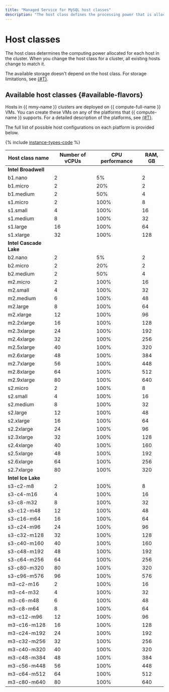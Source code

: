 ```yaml
---
title: "Managed Service for MySQL host classes"
description: "The host class defines the processing power that is allocated to each host in the MySQL cluster. Changing the host class for the cluster changes the characteristics of all hosts already created in it."
---
```


# Host classes

The host class determines the computing power allocated for each host in the cluster. When you change the host class for a cluster, all existing hosts change to match it.


The available storage doesn't depend on the host class. For storage limitations, see [{#T}](./limits.md).

## Available host classes {#available-flavors}


Hosts in {{ mmy-name }} clusters are deployed on {{ compute-full-name }} VMs. You can create these VMs on any of the platforms that {{ compute-name }} supports. For a detailed description of the platforms, see [{#T}](../../compute/concepts/vm-platforms.md).

The full list of possible host configurations on each platform is provided below.

{% include [instance-types-code](../../_includes/mdb/instance-types-code.md) %}

| Host class name | Number of vCPUs | CPU performance | RAM, GB |
|-------------------|-----------------|------------------------|---------|
| **Intel Broadwell**                                                    |
| b1.nano           | 2               | 5%                     | 2       |
| b1.micro          | 2               | 20%                    | 2       |
| b1.medium         | 2               | 50%                    | 4       |
| s1.micro          | 2               | 100%                   | 8       |
| s1.small          | 4               | 100%                   | 16      |
| s1.medium         | 8               | 100%                   | 32      |
| s1.large          | 16              | 100%                   | 64      |
| s1.xlarge         | 32              | 100%                   | 128     |
| **Intel Cascade Lake**                                                 |
| b2.nano           | 2               | 5%                     | 2       |
| b2.micro          | 2               | 20%                    | 2       |
| b2.medium         | 2               | 50%                    | 4       |
| m2.micro          | 2               | 100%                   | 16      |
| m2.small          | 4               | 100%                   | 32      |
| m2.medium         | 6               | 100%                   | 48      |
| m2.large          | 8               | 100%                   | 64      |
| m2.xlarge         | 12              | 100%                   | 96      |
| m2.2xlarge        | 16              | 100%                   | 128     |
| m2.3xlarge        | 24              | 100%                   | 192     |
| m2.4xlarge        | 32              | 100%                   | 256     |
| m2.5xlarge        | 40              | 100%                   | 320     |
| m2.6xlarge        | 48              | 100%                   | 384     |
| m2.7xlarge        | 56              | 100%                   | 448     |
| m2.8xlarge        | 64              | 100%                   | 512     |
| m2.9xlarge        | 80              | 100%                   | 640     |
| s2.micro          | 2               | 100%                   | 8       |
| s2.small          | 4               | 100%                   | 16      |
| s2.medium         | 8               | 100%                   | 32      |
| s2.large          | 12              | 100%                   | 48      |
| s2.xlarge         | 16              | 100%                   | 64      |
| s2.2xlarge        | 24              | 100%                   | 96      |
| s2.3xlarge        | 32              | 100%                   | 128     |
| s2.4xlarge        | 40              | 100%                   | 160     |
| s2.5xlarge        | 48              | 100%                   | 192     |
| s2.6xlarge        | 64              | 100%                   | 256     |
| s2.7xlarge        | 80              | 100%                   | 320     |
| **Intel Ice Lake**                                                     |
| s3-c2-m8          | 2               | 100%                   | 8       |
| s3-c4-m16         | 4               | 100%                   | 16      |
| s3-c8-m32         | 8               | 100%                   | 32      |
| s3-c12-m48        | 12              | 100%                   | 48      |
| s3-c16-m64        | 16              | 100%                   | 64      |
| s3-c24-m96        | 24              | 100%                   | 96      |
| s3-c32-m128       | 32              | 100%                   | 128     |
| s3-c40-m160       | 40              | 100%                   | 160     |
| s3-c48-m192       | 48              | 100%                   | 192     |
| s3-c64-m256       | 64              | 100%                   | 256     |
| s3-c80-m320       | 80              | 100%                   | 320     |
| s3-c96-m576       | 96              | 100%                   | 576     |
| m3-c2-m16         | 2               | 100%                   | 16      |
| m3-c4-m32         | 4               | 100%                   | 32      |
| m3-c6-m48         | 6               | 100%                   | 48      |
| m3-c8-m64         | 8               | 100%                   | 64      |
| m3-c12-m96        | 12              | 100%                   | 96      |
| m3-c16-m128       | 16              | 100%                   | 128     |
| m3-c24-m192       | 24              | 100%                   | 192     |
| m3-c32-m256       | 32              | 100%                   | 256     |
| m3-c40-m320       | 40              | 100%                   | 320     |
| m3-c48-m384       | 48              | 100%                   | 384     |
| m3-c56-m448       | 56              | 100%                   | 448     |
| m3-c64-m512       | 64              | 100%                   | 512     |
| m3-c80-m640       | 80              | 100%                   | 640     |
